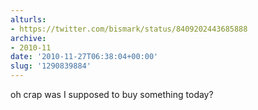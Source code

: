 ```yaml
---
alturls:
- https://twitter.com/bismark/status/8409202443685888
archive:
- 2010-11
date: '2010-11-27T06:38:04+00:00'
slug: '1290839884'
---
```


oh crap was I supposed to buy something today?

